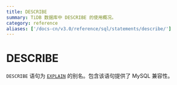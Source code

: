 ```yaml
---
title: DESCRIBE
summary: TiDB 数据库中 DESCRIBE 的使用概况。
category: reference
aliases: ['/docs-cn/v3.0/reference/sql/statements/describe/']
---
```


# DESCRIBE

`DESCRIBE` 语句为 [`EXPLAIN`](/sql-statements/sql-statement-explain.md) 的别名。包含该语句提供了 MySQL 兼容性。